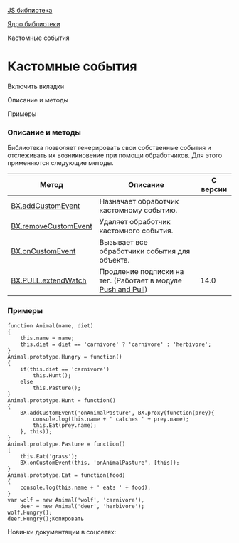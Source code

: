 [JS библиотека](/api_help/js_lib/index.php)

[Ядро библиотеки](/api_help/js_lib/kernel/index.php)

Кастомные события

Кастомные события
=================

Включить вкладки

Описание и методы

Примеры

### Описание и методы

Библиотека позволяет генерировать свои собственные события и отслеживать их возникновение при помощи обработчиков. Для этого применяются следующие методы.

| Метод | Описание | С версии |
| --- | --- | --- |
| [BX.addCustomEvent](/api_help/js_lib/kernel/castom_events/bx_addcustomevent.php) | Назначает обработчик кастомному событию. |  |
| [BX.removeCustomEvent](/api_help/js_lib/kernel/castom_events/bx_removecustomevent.php) | Удаляет обработчик кастомного события. |  |
| [BX.onCustomEvent](/api_help/js_lib/kernel/castom_events/bx_oncustomevent.php) | Вызывает все обработчики события для объекта. |  |
| [BX.PULL.extendWatch](/api_help/push_pull/classes/bx_pull_extendwatch/index.php) | Продление подписки на тег. (Работает в модуле [Push and Pull](/api_help/push_pull/index.php)) | 14.0 |

### Примеры

```
function Animal(name, diet)
{
	this.name = name;
	this.diet = diet == 'carnivore' ? 'carnivore' : 'herbivore';
}
Animal.prototype.Hungry = function()
{
	if(this.diet == 'carnivore')
		this.Hunt();
	else
		this.Pasture();
}
Animal.prototype.Hunt = function()
{
	BX.addCustomEvent('onAnimalPasture', BX.proxy(function(prey){
		console.log(this.name + ' catches ' + prey.name);
		this.Eat(prey.name);
	}, this));
}
Animal.prototype.Pasture = function()
{
	this.Eat('grass');
	BX.onCustomEvent(this, 'onAnimalPasture', [this]);
}
Animal.prototype.Eat = function(food)
{
	console.log(this.name + ' eats ' + food);
}
var wolf = new Animal('wolf', 'carnivore'),
	deer = new Animal('deer', 'herbivore');
wolf.Hungry();
deer.Hungry();Копировать
```

Новинки документации в соцсетях: